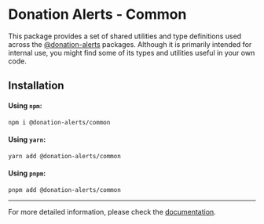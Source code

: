 # Donation Alerts - Common

This package provides a set of shared utilities and type definitions used across the [@donation-alerts](https://github.com/StimulCross/donation-alerts) packages. Although it is primarily intended for internal use, you might find some of its types and utilities useful in your own code.

## Installation

#### Using `npm`:

```
npm i @donation-alerts/common
```

#### Using `yarn`:

```
yarn add @donation-alerts/common
```

#### Using `pnpm`:

```
pnpm add @donation-alerts/common
```

---

For more detailed information, please check the [documentation](https://stimulcross.github.io/donation-alerts/modules/common.html).
